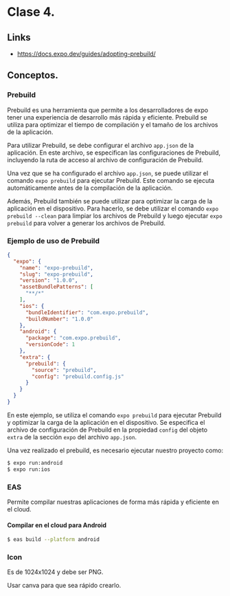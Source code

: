 # Clase 4.

## Links

- https://docs.expo.dev/guides/adopting-prebuild/


## Conceptos.

### Prebuild

Prebuild es una herramienta que permite a los desarrolladores de expo tener una experiencia de desarrollo más rápida y eficiente. Prebuild se utiliza para optimizar el tiempo de compilación y el tamaño de los archivos de la aplicación.

Para utilizar Prebuild, se debe configurar el archivo `app.json` de la aplicación. En este archivo, se especifican las configuraciones de Prebuild, incluyendo la ruta de acceso al archivo de configuración de Prebuild.

Una vez que se ha configurado el archivo `app.json`, se puede utilizar el comando `expo prebuild` para ejecutar Prebuild. Este comando se ejecuta automáticamente antes de la compilación de la aplicación.

Además, Prebuild también se puede utilizar para optimizar la carga de la aplicación en el dispositivo. Para hacerlo, se debe utilizar el comando `expo prebuild --clean` para limpiar los archivos de Prebuild y luego ejecutar `expo prebuild` para volver a generar los archivos de Prebuild.

### Ejemplo de uso de Prebuild

```json
{
  "expo": {
    "name": "expo-prebuild",
    "slug": "expo-prebuild",
    "version": "1.0.0",
    "assetBundlePatterns": [
      "**/*"
    ],
    "ios": {
      "bundleIdentifier": "com.expo.prebuild",
      "buildNumber": "1.0.0"
    },
    "android": {
      "package": "com.expo.prebuild",
      "versionCode": 1
    },
    "extra": {
      "prebuild": {
        "source": "prebuild",
        "config": "prebuild.config.js"
      }
    }
  }
}
```

En este ejemplo, se utiliza el comando `expo prebuild` para ejecutar Prebuild y optimizar la carga de la aplicación en el dispositivo. Se especifica el archivo de configuración de Prebuild en la propiedad `config` del objeto `extra` de la sección `expo` del archivo `app.json`.


Una vez realizado el prebuild, es necesario ejecutar nuestro proyecto como:

```bash
$ expo run:android
$ expo run:ios
```

### EAS

Permite compilar nuestras aplicaciones de forma más rápida y eficiente en el cloud.

#### Compilar en el cloud para Android
```bash
$ eas build --platform android
```

### Icon
Es de 1024x1024 y debe ser PNG.

Usar canva para que sea rápido crearlo.

